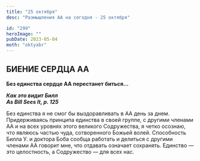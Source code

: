 ```yaml
---
title: "25 октября"
desc: "Размышления АА на сегодня - 25 октября"

id: "299"
heroImage: ""
pubDate: 2023-05-04
moth: "oktyabr"
---
```


## БИЕНИЕ СЕРДЦА АА

**Без единства сердце АА перестанет биться…**

**_Как это видит Билл  
As Bill Sees It, p. 125_**

Без единства я не смог бы выздоравливать в АА день за днем. Придерживаясь
принципа единства в своей группе, с другими членами АА и на всех уровнях этого
великого Содружества, я четко осознаю, что являюсь частью чуда, сотворенного
Божьей волей. Способность Билла У. и доктора Боба сообща работать и делиться с
другими членами АА говорит мне, что отдавать означает сохранять. Единство —
это целостность, а Содружество — для всех нас.
